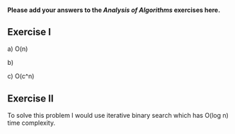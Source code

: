 #### Please add your answers to the ***Analysis of  Algorithms*** exercises here.

## Exercise I

a) O(n)


b)


c) O(c^n)

## Exercise II

To solve this problem I would use iterative binary search which has O(log n) time complexity.


